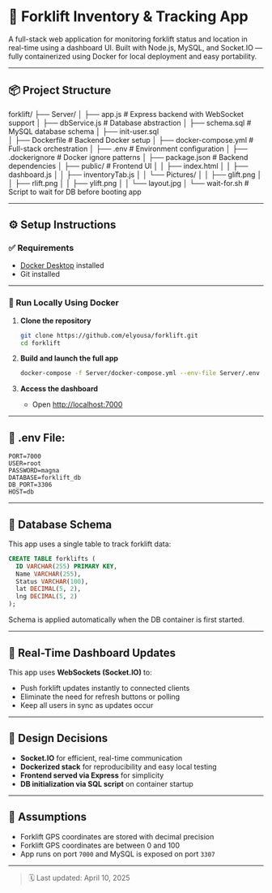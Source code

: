 # 🚜 Forklift Inventory & Tracking App

A full-stack web application for monitoring forklift status and location in real-time using a dashboard UI. Built with Node.js, MySQL, and Socket.IO — fully containerized using Docker for local deployment and easy portability.

---

## 📦 Project Structure

forklift/
├── Server/
│   ├── app.js                 # Express backend with WebSocket support
│   ├── dbService.js           # Database abstraction
│   ├── schema.sql             # MySQL database schema
│   ├── init-user.sql          
│   ├── Dockerfile             # Backend Docker setup
│   ├── docker-compose.yml     # Full-stack orchestration
│   ├── .env                   # Environment configuration
│   ├── .dockerignore          # Docker ignore patterns
│   ├── package.json           # Backend dependencies
│   ├── public/                # Frontend UI
│   │   ├── index.html
│   │   ├── dashboard.js
│   │   ├── inventoryTab.js
│   │   └── Pictures/
│   │       ├── glift.png
│   │       ├── rlift.png
│   │       ├── ylift.png
│   │       └── layout.jpg
│   └── wait-for.sh            # Script to wait for DB before booting app

---

## ⚙️ Setup Instructions

### ✅ Requirements
- [Docker Desktop](https://www.docker.com/products/docker-desktop/) installed
- Git installed

---

### 🐳 Run Locally Using Docker

1. **Clone the repository**
   ```bash
   git clone https://github.com/elyousa/forklift.git
   cd forklift
   ```

2. **Build and launch the full app**
   ```bash
   docker-compose -f Server/docker-compose.yml --env-file Server/.env up --build
   ```

3. **Access the dashboard**
   - Open [http://localhost:7000](http://localhost:7000)

---

## 📄 .env File:

```env
PORT=7000
USER=root
PASSWORD=magna
DATABASE=forklift_db
DB_PORT=3306
HOST=db
```

---

## 💾 Database Schema

This app uses a single table to track forklift data:

```sql
CREATE TABLE forklifts (
  ID VARCHAR(255) PRIMARY KEY,
  Name VARCHAR(255),
  Status VARCHAR(100),
  lat DECIMAL(5, 2),
  lng DECIMAL(5, 2)
);
```

Schema is applied automatically when the DB container is first started.

---

## 🔄 Real-Time Dashboard Updates

This app uses **WebSockets (Socket.IO)** to:
- Push forklift updates instantly to connected clients
- Eliminate the need for refresh buttons or polling
- Keep all users in sync as updates occur

---

## 🧠 Design Decisions

- **Socket.IO** for efficient, real-time communication
- **Dockerized stack** for reproducibility and easy local testing
- **Frontend served via Express** for simplicity
- **DB initialization via SQL script** on container startup

---

## 📌 Assumptions

- Forklift GPS coordinates are stored with decimal precision
- Forklift GPS coordinates are between 0 and 100
- App runs on port `7000` and MySQL is exposed on port `3307`

---

> 🗓 Last updated: April 10, 2025

